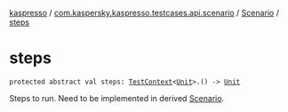 [kaspresso](../../index.md) / [com.kaspersky.kaspresso.testcases.api.scenario](../index.md) / [Scenario](index.md) / [steps](./steps.md)

# steps

`protected abstract val steps: `[`TestContext`](../../com.kaspersky.kaspresso.testcases.core.testcontext/-test-context/index.md)`<`[`Unit`](https://kotlinlang.org/api/latest/jvm/stdlib/kotlin/-unit/index.html)`>.() -> `[`Unit`](https://kotlinlang.org/api/latest/jvm/stdlib/kotlin/-unit/index.html)

Steps to run. Need to be implemented in derived [Scenario](index.md).

